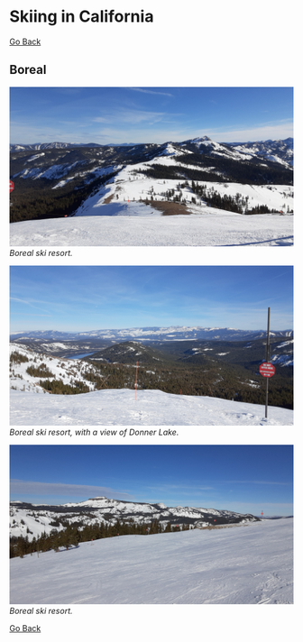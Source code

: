 # Skiing in California

[Go Back](/)

## Boreal

![boreal1](./media/boreal1.jpg)
_Boreal ski resort._

![boreal2](./media/boreal2.jpg)
_Boreal ski resort, with a view of Donner Lake._

![boreal3](./media/boreal3.jpg)
_Boreal ski resort._

[Go Back](/)